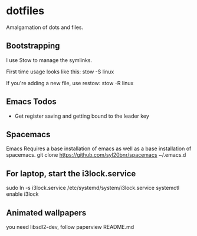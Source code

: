 # dotfiles
Amalgamation of dots and files.

## Bootstrapping

I use Stow to manage the symlinks.

First time usage looks like this:
  stow -S linux

If you're adding a new file, use restow:
  stow -R linux

## Emacs Todos

- Get register saving and getting bound to the leader key

## Spacemacs
Emacs Requires a base installation of emacs as well as a base installation of spacemacs.
git clone https://github.com/syl20bnr/spacemacs ~/.emacs.d


## For laptop, start the i3lock.service
sudo ln -s i3lock.service /etc/systemd/system/i3lock.service
systemctl enable i3lock

## Animated wallpapers
you need libsdl2-dev, follow paperview README.md
